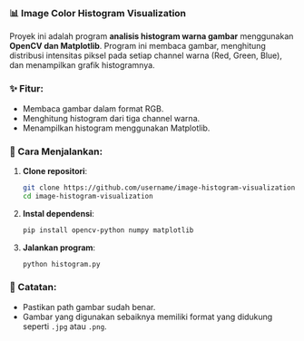 ### 📊 Image Color Histogram Visualization  

Proyek ini adalah program **analisis histogram warna gambar** menggunakan **OpenCV dan Matplotlib**. Program ini membaca gambar, menghitung distribusi intensitas piksel pada setiap channel warna (Red, Green, Blue), dan menampilkan grafik histogramnya.  

### ✨ Fitur:
- Membaca gambar dalam format RGB.  
- Menghitung histogram dari tiga channel warna.  
- Menampilkan histogram menggunakan Matplotlib.  

### 🚀 Cara Menjalankan:
1. **Clone repositori**:  
   ```sh
   git clone https://github.com/username/image-histogram-visualization.git
   cd image-histogram-visualization
   ```
2. **Instal dependensi**:  
   ```sh
   pip install opencv-python numpy matplotlib
   ```
3. **Jalankan program**:  
   ```sh
   python histogram.py
   ```

### 📌 Catatan:
- Pastikan path gambar sudah benar.  
- Gambar yang digunakan sebaiknya memiliki format yang didukung seperti `.jpg` atau `.png`.  
